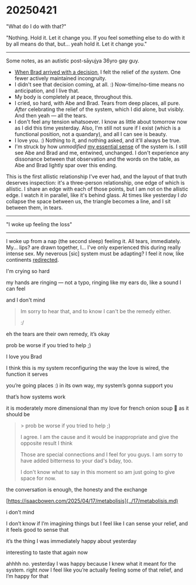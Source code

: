 # 20250421

"What do I do with that?"

"Nothing. Hold it. Let it change you. If you feel something else to do with it by all means do that, but... yeah hold it. Let it change you."

***

Some notes, as an autistic post-sāyujya 36yro gay guy.

* [When Brad arrived with a decision](../20.md), I felt the relief of _the system_. One fewer actively maintained incongruity.
* I didn't see that decision coming, at all. :) Now-time/no-time means no anticipation, and I live that.
* My body is completely at peace, throughout this.
* I cried, so hard, with Abe and Brad. Tears from deep places, all pure. _After_ celebrating the relief of the system, which I did alone, but visibly. And then yeah — all the tears.
* I don't feel any tension whatsoever. I know as little about tomorrow now as I did this time yesterday. Also, I'm still not sure if I exist (which is a functional position, not a quandary), and all I can see is beauty.
* I love you. :) Nothing to it, and nothing asked, and it'll always be true.
* I'm struck by how _unmodified_ [my essential sense](tea-stained-tarot.md) of the system is. I still see Abe and Brad and me, entwined, unchanged. I don't experience any dissonance between that observation and the words on the table, as Abe and Brad lightly spar over this ending.

This is the first allistic relationship I've ever had, and the layout of that truth deserves inspection: it's a three-person relationship, one edge of which is allistic. I share an edge with each of those points, but I am not on the allistic edge. I watch it in parallel, like it's behind glass. At times like yesterday I _do_ collapse the space between us, the triangle becomes a line, and I sit between them, in tears.

***

"I woke up feeling the loss"

***

I woke up from a nap (the second sleep) feeling it. All tears, immediately. My... lips? are drawn together, I... I've only experienced this during really intense sex. My neverous \[sic] system must be adapting? I feel it now, like continents [redirected](../01/).

I'm crying so hard

my hands are ringing — not a typo, ringing like my ears do, like a sound I can feel

and I don't mind

> Im sorry to hear that, and to know I can't be the remedy either.
>
> :/

eh the tears are their own remedy, it’s okay

prob be worse if you tried to help ;)

I love you Brad

I think this is my system reconfiguring the way the love is wired, the function it serves

you’re going places :) in its own way, my system’s gonna support you

that’s how systems work

it is moderately more dimensional than my love for french onion soup 🤔 as it should be

>> \> prob be worse if you tried to help ;)
>
> I agree. I am the cause and it would be inappropriate and give the opposite result I think
>
> Those are special connections and I feel for you guys. I am sorry to have added bitterness to your dad's bday, too.
>
> I don't know what to say in this moment so am just going to give space for now.

the conversation is enough, the honesty and the exchange

[https://isaacbowen.com/2025/04/17/metabolisis](../17/metabolisis.md)

i don’t mind

I don’t know if I’m imagining things but I feel like I can sense your relief, and it feels good to sense that

it’s the thing I was immediately happy about yesterday

interesting to taste that again now

ahhhh no. yesterday I was happy because I knew what it meant for the system. right _now_ I feel like you’re actually feeling some of that relief, and I’m happy for that
